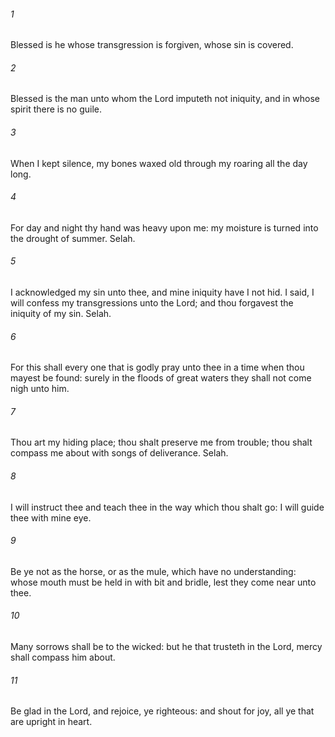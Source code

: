 ###### 1
Blessed is he whose transgression is forgiven, whose sin is covered.

###### 2
Blessed is the man unto whom the Lord imputeth not iniquity, and in whose spirit there is no guile.

###### 3
When I kept silence, my bones waxed old through my roaring all the day long.

###### 4
For day and night thy hand was heavy upon me: my moisture is turned into the drought of summer. Selah.

###### 5
I acknowledged my sin unto thee, and mine iniquity have I not hid. I said, I will confess my transgressions unto the Lord; and thou forgavest the iniquity of my sin. Selah.

###### 6
For this shall every one that is godly pray unto thee in a time when thou mayest be found: surely in the floods of great waters they shall not come nigh unto him.

###### 7
Thou art my hiding place; thou shalt preserve me from trouble; thou shalt compass me about with songs of deliverance. Selah.

###### 8
I will instruct thee and teach thee in the way which thou shalt go: I will guide thee with mine eye.

###### 9
Be ye not as the horse, or as the mule, which have no understanding: whose mouth must be held in with bit and bridle, lest they come near unto thee.

###### 10
Many sorrows shall be to the wicked: but he that trusteth in the Lord, mercy shall compass him about.

###### 11
Be glad in the Lord, and rejoice, ye righteous: and shout for joy, all ye that are upright in heart.

